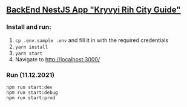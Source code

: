 ## [BackEnd NestJS App "Kryvyi Rih City Guide"](https://github.com/sunnystas/city-guide-nestjs)

### Install and run:

1. `cp .env.sample .env` and fill it in with the required credentials
2. `yarn install`
3. `yarn start`
4. Navigate to [http://localhost:3000/](http://localhost:3000/)

### Run (11.12.2021)
	npm run start:dev
    npm run start:debug
    npm run start:prod
